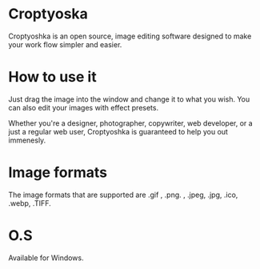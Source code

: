 # Croptyoska

Croptyoshka is an open source, image editing software designed to make your work flow simpler and easier. 


# How to use it

Just drag the image into the window and change it to what you wish. You can also edit your images with effect presets.

Whether you're a designer, photographer, copywriter, web developer, or a just a regular web user, Croptyoshka is guaranteed to help you out immenesly.

# Image formats

The image formats that are supported are .gif , .png. , .jpeg, .jpg, .ico, .webp, .TIFF. 

# O.S 

Available for Windows. 



